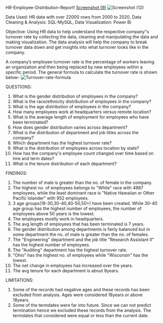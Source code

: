 HR-Employee-Distribution-Report!
[Screenshot (9)](https://github.com/CHANDAMITA-KAJU/HR-Employee-Distribution-Report/assets/139216429/4187206a-449c-4bae-9888-998c6ae20b41)
![Screenshot (12)](https://github.com/CHANDAMITA-KAJU/HR-Employee-Distribution-Report/assets/139216429/a0065f30-adab-4e4b-923a-a1553967ca7c)

Data Used: HR data with over 22000 rows from 2000 to 2020,
Data Cleaning & Analysis: SQL-MySQL,
Data Visualization: Power Bi

Objective: Using HR data to help understand the respective company"s turnover rate by collecting the data, cleaning and manipulating the data and making visualization. The data analysis will help the company to break turnover data down and get insights into what turnover looks like in the company. 

A company’s employee turnover rate is the percentage of workers leaving an organization and then being replaced by new employees within a specific period. The general formula to calculate the turnover rate is shown below-
![Turnover-rate-formula](https://github.com/CHANDAMITA-KAJU/HR-Employee-Distribution-Report/assets/139216429/f1e2c856-1d9b-4a10-abda-3b55a62e6c28)

QUESTIONS:
1. What is the gender distribution of employees in the company?
2. What is the race/ethnicity distribution of employees in the company?
3. What is the age distribution of employees in the company?
4. How many employees work at headquarters versus remote location?
5. What is the average length of employment for employees who have been terminated?
6. How does gender distribution varies across department?
7. What is the distribution of department and job titles across the company?
8. Which department has the highest turnover rate?
9. What is the distribution of employees across location by state?
10. How has the company's employee count changed over time based on hire and term dates?
11. What is the tenure distribution of each department?

FINDINGS:
1. The number of male is greater than the no. of female in the company.
2. The highest no. of employees belongs to "White" race with 4987 employees, while the least dominant race is "Native Hawaiian or Other Pacific Islander" with 952 employees.
3. 3 age groups(18-30,30-40,40-50,50+) have been created. While 30-40 age group has the highest number of employees, the number of employees above 50 years is the lowest.
4. The employees mostly work in headquarters.
5. The avg length of employees that has been terminated is 7 years.
6. The gender distribution among departments is fairly balanced but in some department the no. of male is greater than the no. of females.
7. The "Engineering" department and the job title "Research Assistant II" has the highest number of employees.
8. The "Auditing" department has the highest turnover rate.
9. "Ohio" has the highest no. of employees while "Wisconsin" has the lowest.
10. The net change in employees has increased over the years.
11. The avg tenure for each department is about 8years.

LIMITATIONS:
1. Some of the records had negative ages and these records has been excluded from analysis. Ages were considered 18years or above 18years.
2. Some of the termdates were far into future. Since we can not predict termination hence we excluded these records from the analysis. The termdates that considered were equal or less than the current date.
